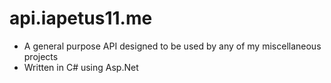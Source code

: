 # api.iapetus11.me
- A general purpose API designed to be used by any of my miscellaneous projects
- Written in C# using Asp.Net
